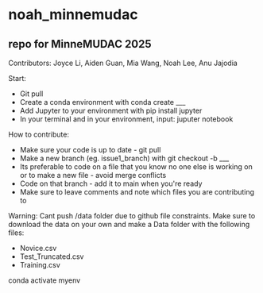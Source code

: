 # noah_minnemudac
## repo for MinneMUDAC 2025

Contributors: Joyce Li, Aiden Guan, Mia Wang, Noah Lee, Anu Jajodia

Start:
* Git pull
* Create a conda environment with conda create ___
* Add Jupyter to your environment with pip install jupyter
* In your terminal and in your environment, input: juputer notebook

How to contribute:
* Make sure your code is up to date - git pull
* Make a new branch (eg. issue1_branch) with git checkout -b ___
* Its preferable to code on a file that you know no one else is working on or to make a new file - avoid merge conflicts
* Code on that branch - add it to main when you're ready
* Make sure to leave comments and note which files you are contributing to


Warning: Cant push /data folder due to github file constraints. Make sure to download the data on your own and make a Data folder with the following files:
* Novice.csv
* Test_Truncated.csv
* Training.csv


conda activate myenv